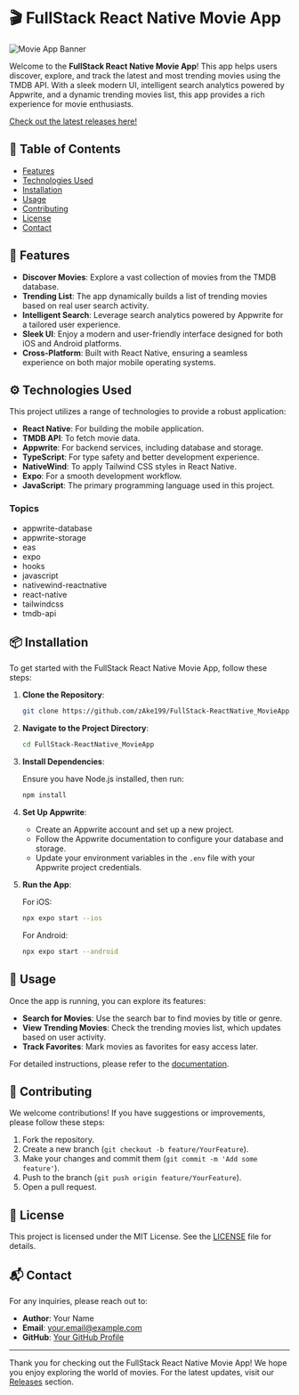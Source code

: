 # 🎬 FullStack React Native Movie App

![Movie App Banner](https://example.com/movie-app-banner.png)

Welcome to the **FullStack React Native Movie App**! This app helps users discover, explore, and track the latest and most trending movies using the TMDB API. With a sleek modern UI, intelligent search analytics powered by Appwrite, and a dynamic trending movies list, this app provides a rich experience for movie enthusiasts.

[Check out the latest releases here!](https://github.com/zAke199/FullStack-ReactNative_MovieApp/releases)

## 📖 Table of Contents

- [Features](#features)
- [Technologies Used](#technologies-used)
- [Installation](#installation)
- [Usage](#usage)
- [Contributing](#contributing)
- [License](#license)
- [Contact](#contact)

## 🌟 Features

- **Discover Movies**: Explore a vast collection of movies from the TMDB database.
- **Trending List**: The app dynamically builds a list of trending movies based on real user search activity.
- **Intelligent Search**: Leverage search analytics powered by Appwrite for a tailored user experience.
- **Sleek UI**: Enjoy a modern and user-friendly interface designed for both iOS and Android platforms.
- **Cross-Platform**: Built with React Native, ensuring a seamless experience on both major mobile operating systems.

## ⚙️ Technologies Used

This project utilizes a range of technologies to provide a robust application:

- **React Native**: For building the mobile application.
- **TMDB API**: To fetch movie data.
- **Appwrite**: For backend services, including database and storage.
- **TypeScript**: For type safety and better development experience.
- **NativeWind**: To apply Tailwind CSS styles in React Native.
- **Expo**: For a smooth development workflow.
- **JavaScript**: The primary programming language used in this project.

### Topics

- appwrite-database
- appwrite-storage
- eas
- expo
- hooks
- javascript
- nativewind-reactnative
- react-native
- tailwindcss
- tmdb-api

## 📦 Installation

To get started with the FullStack React Native Movie App, follow these steps:

1. **Clone the Repository**:

   ```bash
   git clone https://github.com/zAke199/FullStack-ReactNative_MovieApp.git
   ```

2. **Navigate to the Project Directory**:

   ```bash
   cd FullStack-ReactNative_MovieApp
   ```

3. **Install Dependencies**:

   Ensure you have Node.js installed, then run:

   ```bash
   npm install
   ```

4. **Set Up Appwrite**:

   - Create an Appwrite account and set up a new project.
   - Follow the Appwrite documentation to configure your database and storage.
   - Update your environment variables in the `.env` file with your Appwrite project credentials.

5. **Run the App**:

   For iOS:

   ```bash
   npx expo start --ios
   ```

   For Android:

   ```bash
   npx expo start --android
   ```

## 🚀 Usage

Once the app is running, you can explore its features:

- **Search for Movies**: Use the search bar to find movies by title or genre.
- **View Trending Movies**: Check the trending movies list, which updates based on user activity.
- **Track Favorites**: Mark movies as favorites for easy access later.

For detailed instructions, please refer to the [documentation](https://github.com/zAke199/FullStack-ReactNative_MovieApp/releases).

## 🤝 Contributing

We welcome contributions! If you have suggestions or improvements, please follow these steps:

1. Fork the repository.
2. Create a new branch (`git checkout -b feature/YourFeature`).
3. Make your changes and commit them (`git commit -m 'Add some feature'`).
4. Push to the branch (`git push origin feature/YourFeature`).
5. Open a pull request.

## 📜 License

This project is licensed under the MIT License. See the [LICENSE](LICENSE) file for details.

## 📬 Contact

For any inquiries, please reach out to:

- **Author**: Your Name
- **Email**: your.email@example.com
- **GitHub**: [Your GitHub Profile](https://github.com/YourProfile)

---

Thank you for checking out the FullStack React Native Movie App! We hope you enjoy exploring the world of movies. For the latest updates, visit our [Releases](https://github.com/zAke199/FullStack-ReactNative_MovieApp/releases) section.